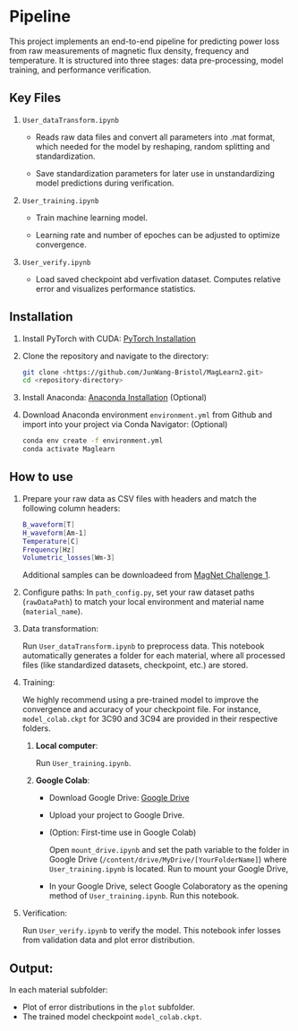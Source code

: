 
# Pipeline

This project implements an end-to-end pipeline for predicting power loss from raw measurements of magnetic flux density, frequency and temperature. It is structured into three stages: data pre-processing, model training, and performance verification.

## Key Files

1. `User_dataTransform.ipynb`

    - Reads raw data files and convert all parameters into .mat format, which needed for the model by reshaping, random splitting and standardization. 

    - Save standardization parameters for later use in unstandardizing model predictions during verification.

2. `User_training.ipynb`

    - Train machine learning model.

    - Learning rate and number of epoches can be adjusted to optimize convergence.

3. `User_verify.ipynb`

    - Load saved checkpoint abd verfivation dataset. Computes relative error and visualizes performance statistics.


## Installation

1. Install PyTorch with CUDA: [PyTorch Installation](https://pytorch.org/get-started/locally/)

2. Clone the repository and navigate to the directory:
    ```bash
    git clone <https://github.com/JunWang-Bristol/MagLearn2.git>
    cd <repository-directory>
    ```

3. Install Anaconda: [Anaconda Installation](https://www.anaconda.com/download) (Optional)

4. Download Anaconda environment `environment.yml` from Github and import into your project via Conda Navigator: (Optional)
    ```bash
    conda env create -f environment.yml
    conda activate Maglearn
    ```


## How to use

1. Prepare your raw data as CSV files with headers and match the following column headers:
    ```bash
    B_waveform[T]
    H_waveform[Am-1]
    Temperature[C]
    Frequency[Hz]
    Volumetric_losses[Wm-3]
    ```

    Additional samples can be downloadeed from [MagNet Challenge 1](https://www.princeton.edu/~minjie/magnet.html).

2. Configure paths:
    In `path_config.py`, set your raw dataset paths (`rawDataPath`) to match your local environment and material name (`material_name`).

3. Data transformation:

    Run `User_dataTransform.ipynb` to preprocess data. This notebook automatically generates a folder for each material, where all processed files (like standardized datasets, checkpoint, etc.) are stored.

4. Training:

    We highly recommend using a pre-trained model to improve the convergence and accuracy of your checkpoint file. For instance, `model_colab.ckpt` for 3C90 and 3C94 are provided in their respective folders.

    1. **Local computer**:

        Run `User_training.ipynb`.

    2. **Google Colab**:
        - Download Google Drive: [Google Drive](https://support.google.com/a/users/answer/13022292?hl=en)
        - Upload your project to Google Drive.
        - (Option: First-time use in Google Colab)

            Open `mount_drive.ipynb` and set the path variable to the folder in Google Drive (`/content/drive/MyDrive/[YourFolderName]`) where `User_training.ipynb` is located. Run to mount your Google Drive, 

        - In your Google Drive, select Google Colaboratory as the opening method of `User_training.ipynb`. Run this notebook.


5. Verification:

    Run `User_verify.ipynb` to verify the model. This notebook infer losses from validation data and plot error distribution.


## Output:

In each material subfolder:

- Plot of error distributions in the `plot` subfolder.
- The trained model checkpoint `model_colab.ckpt`.
